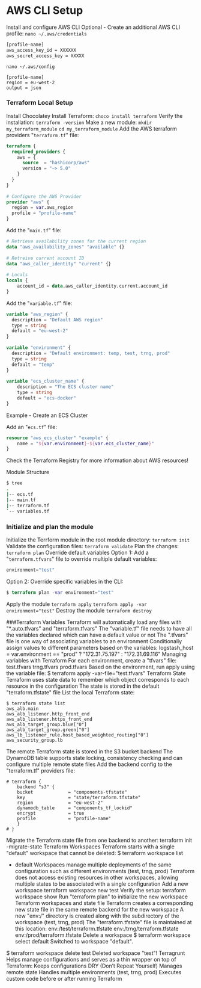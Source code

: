 # AWS CLI Setup
Install and configure AWS CLI
Optional - Create an additional AWS CLI profile:
`nano ~/.aws/credentials`

```sh
[profile-name]
aws_access_key_id = XXXXXX
aws_secret_access_key = XXXXX
```
`nano ~/.aws/config`

```
[profile-name]
region = eu-west-2
output = json
```
### Terraform Local Setup
Install Chocolatey
Install Terraform:
`choco install terraform`
Verify the installation:
`terraform -version`
Make a new module:
`mkdir my_terraform_module`
`cd my_terraform_module`
Add the AWS terraform providers "`terraform.tf`" file:
```tf
terraform {
  required_providers {
    aws = {
      source  = "hashicorp/aws"
      version = "~> 5.0"
    }
  }
}
 
# Configure the AWS Provider
provider "aws" {
  region = var.aws_region
  profile = "profile-name"
}
```
Add the "`main.tf`" file:
```tf
# Retrieve availability zones for the current region
data "aws_availability_zones" "available" {}
 
# Retreive current account ID
data "aws_caller_identity" "current" {}
 
# Locals
locals {
    account_id = data.aws_caller_identity.current.account_id
}
```
Add the "`variable.tf`" file:
```tf
variable "aws_region" {
  description = "Default AWS region"
  type = string
  default = "eu-west-2"
}
 
variable "environment" {
  description = "Default environment: temp, test, trng, prod"
  type = string
  default = "temp"
}
 
variable "ecs_cluster_name" {
    description = "The ECS cluster name"
    type = string
    default = "ecs-docker"
}
```
Example - Create an ECS Cluster

Add an "`ecs.tf`" file:
```tf
resource "aws_ecs_cluster" "example" {
    name = "${var.environment}-${var.ecs_cluster_name}"
}
```
Check the Terraform Registry for more information about AWS resources!

Module Structure
```sh
$ tree
.
|-- ecs.tf
|-- main.tf
|-- terraform.tf
`-- variables.tf
```
### Initialize and plan the module
Initialize the Terrform module in the root module directory:
`terraform init`
Validate the configuration files:
`terraform validate`
Plan the changes:
`terraform plan`
Override default variables
Option 1: Add a "`terraform.tfvars`" file to override multiple default variables:
```tf
environment="test"
```
Option 2: Override specific variables in the CLI:
```tf
$ terraform plan -var environment="test"
```
Apply the module
`terraform apply`
`terraform apply -var environment="test"`
Destroy the module
`terraform destroy`

###Terraform Variables
Terraform will automatically load any files with "*.auto.tfvars" and "terraform.tfvars"
The "variable.tf" file needs to have all the variables declared which can have a default value or not
The ".tfvars" file is one way of associating variables to an environment
Conditionally assign values to different parameters based on the variables:
logstash_host = var.environment == "prod" ? "172.31.75.197" : "172.31.69.116"
Managing variables with Terraform
For each environment, create a "tfvars" file:
test.tfvars
trng.tfvars
prod.tfvars
Based on the environment, run apply using the variable file:
$ terraform apply -var-file="test.tfvars"
Terraform State
Terraform uses state data to remember which object corresponds to each resource in the configuration
The state is stored in the default "terraform.tfstate" file
List the local Terraform state:
```
$ terraform state list
aws_alb.main
aws_alb_listener.http_front_end
aws_alb_listener.https_front_end
aws_alb_target_group.blue["0"]
aws_alb_target_group.green["0"]
aws_lb_listener_rule.host_based_weighted_routing["0"]
aws_security_group.lb
```
The remote Terraform state is stored in the S3 bucket backend
The DynamoDB table supports state locking, consistency checking and can configure multiple remote state files
Add the backend config to the "terraform.tf" providers file:
```
# terraform {
    backend "s3" {
    bucket             = "components-tfstate"
    key                = "state/terraform.tfstate"
    region             = "eu-west-2"
    dynamodb_table     = "components_tf_lockid"
    encrypt            = true
    profile            = "profile-name"
    }
# }
```
Migrate the Terraform state file from one backend to another:
terraform init -migrate-state
Terraform Workspaces
Terraform starts with a single "default" workspace that cannot be deleted:
$ terraform workspace list
* default
Workspaces manage multiple deployments of the same configuration such as different environments (test, trng, prod)
Terraform does not access existing resources in other workspaces, allowing multiple states to be associated with a single configuration
Add a new workspace
terraform workspace new test
Verify the setup:
terraform workspace show
Run "terraform plan" to initialize the new workspace
Terraform workspaces and state file
Terraform creates a corresponding new state file in the same remote backend for the new workspace
A new "env:/" directory is created along with the subdirectory of the workspace (test, trng, prod)
The "terraform.tfstate" file is maintained at this location:
env:/test/terraform.tfstate
env:/trng/terraform.tfstate
env:/prod/terraform.tfstate
Delete a workspace
$ terraform workspace select default
Switched to workspace "default".
 
$ terraform workspace delete test
Deleted workspace "test"!
Terragrunt
Helps manage configurations and serves as a thin wrapper on top of Terraform:
Keeps configurations DRY (Don’t Repeat Yourself)
Manages remote state
Handles multiple environments (test, trng, prod)
Executes custom code before or after running Terraform
